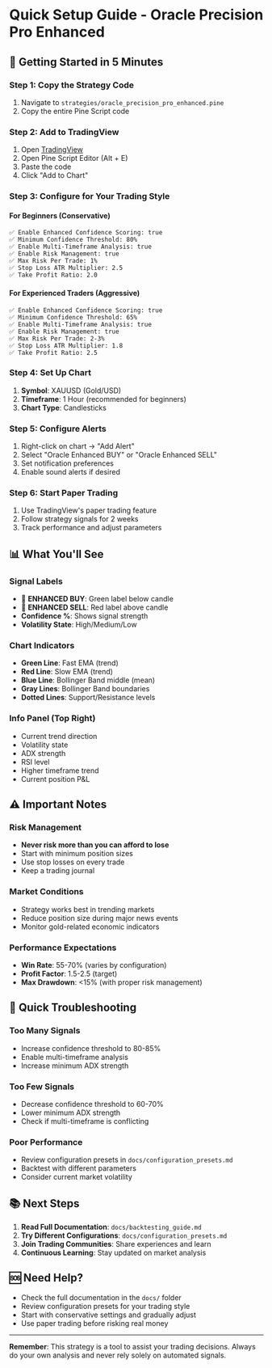 # Quick Setup Guide - Oracle Precision Pro Enhanced

## 🚀 Getting Started in 5 Minutes

### Step 1: Copy the Strategy Code
1. Navigate to `strategies/oracle_precision_pro_enhanced.pine`
2. Copy the entire Pine Script code

### Step 2: Add to TradingView
1. Open [TradingView](https://tradingview.com)
2. Open Pine Script Editor (Alt + E)
3. Paste the code
4. Click "Add to Chart"

### Step 3: Configure for Your Trading Style

#### For Beginners (Conservative)
```
✅ Enable Enhanced Confidence Scoring: true
✅ Minimum Confidence Threshold: 80%
✅ Enable Multi-Timeframe Analysis: true
✅ Enable Risk Management: true
✅ Max Risk Per Trade: 1%
✅ Stop Loss ATR Multiplier: 2.5
✅ Take Profit Ratio: 2.0
```

#### For Experienced Traders (Aggressive)
```
✅ Enable Enhanced Confidence Scoring: true
✅ Minimum Confidence Threshold: 65%
✅ Enable Multi-Timeframe Analysis: true
✅ Enable Risk Management: true
✅ Max Risk Per Trade: 2-3%
✅ Stop Loss ATR Multiplier: 1.8
✅ Take Profit Ratio: 2.5
```

### Step 4: Set Up Chart
1. **Symbol**: XAUUSD (Gold/USD)
2. **Timeframe**: 1 Hour (recommended for beginners)
3. **Chart Type**: Candlesticks

### Step 5: Configure Alerts
1. Right-click on chart → "Add Alert"
2. Select "Oracle Enhanced BUY" or "Oracle Enhanced SELL"
3. Set notification preferences
4. Enable sound alerts if desired

### Step 6: Start Paper Trading
1. Use TradingView's paper trading feature
2. Follow strategy signals for 2 weeks
3. Track performance and adjust parameters

## 📊 What You'll See

### Signal Labels
- 🚀 **ENHANCED BUY**: Green label below candle
- 🔻 **ENHANCED SELL**: Red label above candle
- **Confidence %**: Shows signal strength
- **Volatility State**: High/Medium/Low

### Chart Indicators
- **Green Line**: Fast EMA (trend)
- **Red Line**: Slow EMA (trend)
- **Blue Line**: Bollinger Band middle (mean)
- **Gray Lines**: Bollinger Band boundaries
- **Dotted Lines**: Support/Resistance levels

### Info Panel (Top Right)
- Current trend direction
- Volatility state
- ADX strength
- RSI level
- Higher timeframe trend
- Current position P&L

## ⚠️ Important Notes

### Risk Management
- **Never risk more than you can afford to lose**
- Start with minimum position sizes
- Use stop losses on every trade
- Keep a trading journal

### Market Conditions
- Strategy works best in trending markets
- Reduce position size during major news events
- Monitor gold-related economic indicators

### Performance Expectations
- **Win Rate**: 55-70% (varies by configuration)
- **Profit Factor**: 1.5-2.5 (target)
- **Max Drawdown**: <15% (with proper risk management)

## 🔧 Quick Troubleshooting

### Too Many Signals
- Increase confidence threshold to 80-85%
- Enable multi-timeframe analysis
- Increase minimum ADX strength

### Too Few Signals
- Decrease confidence threshold to 60-70%
- Lower minimum ADX strength
- Check if multi-timeframe is conflicting

### Poor Performance
- Review configuration presets in `docs/configuration_presets.md`
- Backtest with different parameters
- Consider current market volatility

## 📚 Next Steps

1. **Read Full Documentation**: `docs/backtesting_guide.md`
2. **Try Different Configurations**: `docs/configuration_presets.md`  
3. **Join Trading Communities**: Share experiences and learn
4. **Continuous Learning**: Stay updated on market analysis

## 🆘 Need Help?

- Check the full documentation in the `docs/` folder
- Review configuration presets for your trading style
- Start with conservative settings and gradually adjust
- Use paper trading before risking real money

---

**Remember**: This strategy is a tool to assist your trading decisions. Always do your own analysis and never rely solely on automated signals.